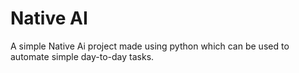 # Native AI
A simple Native Ai project made using python which can be used to automate simple day-to-day tasks.
